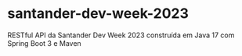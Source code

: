 # santander-dev-week-2023
RESTful API da Santander Dev Week 2023 construída em Java 17 com Spring Boot 3 e Maven
